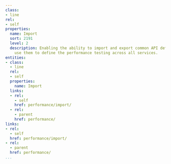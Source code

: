 ```yaml
---
class:
- line
rel:
- self
properties:
  name: Import
  sort: 2191
  level: 2
  description: Enabling the ability to import and export common API definitions and
    use them to define the performance testing across all services.
entities:
- class:
  - line
  rel:
  - self
  properties:
    name: Import
  links:
  - rel:
    - self
    href: performance/import/
  - rel:
    - parent
    href: performance/
links:
- rel:
  - self
  href: performance/import/
- rel:
  - parent
  href: performance/
...
```

